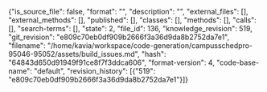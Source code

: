 {"is_source_file": false, "format": "", "description": "", "external_files": [], "external_methods": [], "published": [], "classes": [], "methods": [], "calls": [], "search-terms": [], "state": 2, "file_id": 136, "knowledge_revision": 519, "git_revision": "e809c70eb0df909b2666f3a36d9da8b2752da7e1", "filename": "/home/kavia/workspace/code-generation/campusschedpro-95046-95052/assets/build_issues.md", "hash": "64843d650d91949f91ce8f7f3ddca606", "format-version": 4, "code-base-name": "default", "revision_history": [{"519": "e809c70eb0df909b2666f3a36d9da8b2752da7e1"}]}